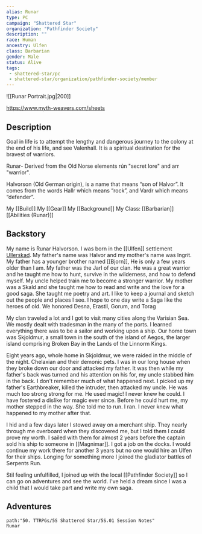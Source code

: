 ```yaml
---
alias: Runar
type: PC
campaign: "Shattered Star"
organization: "Pathfinder Society"
description: ""
race: Human
ancestry: Ulfen
class: Barbarian
gender: Male
status: Alive
tags:
 - shattered-star/pc
 - shattered-star/organization/pathfinder-society/member
---
```

![[Runar Portrait.jpg|200]]

https://www.myth-weavers.com/sheets
## Description
Goal in life is to attempt the lengthy and dangerous journey to the colony at the end of his life, and see Valenhall. It is a spiritual destination for the bravest of warriors.

Runar- Derived from the Old Norse elements rún "secret lore" and arr "warrior".

Halvorson (Old German origin), is a name that means “son of Halvor”. It comes from the words Hallr which means “rock”, and Vardr which means “defender”.

My [[Build]]
My [[Gear]]
My [[Background]]
My Class: [[Barbarian]]
[[Abilities (Runar)]]

## Backstory
My name is Runar Halvorson. I was born in the [[Ulfen]] settlement [Ullerskad](https://pathfinderwiki.com/wiki/Ullerskad). My father's name was Halvor and my mother's name was Ingrit. My father has a younger brother named [[Bjorn]], He is only a few years older than I am. My father was the Jarl of our clan. He was a great warrior and he taught me how to hunt, survive in the wilderness, and how to defend myself. My uncle helped train me to become a stronger warrior. My mother was a Skald and she taught me how to read and write and the love for a good saga. She taught me poetry and art. I like to keep a journal and sketch out the people and places I see. I hope to one day write a Saga like the heroes of old. We honored Desna, Erastil, Gorum, and Torag

My clan traveled a lot and I got to visit many cities along the Varisian Sea. We mostly dealt with tradesman in the many of the ports. I learned everything there was to be a sailor and working upon a ship. Our home town was Skjoldmur, a small town in the south of the island of Aegos, the larger island comprising Broken Bay in the Lands of the Linnorm Kings.

Eight years ago, whole home in Skjoldmur, we were raided in the middle of the night. Chelaxian and their demonic pets. I was in our long house when they broke down our door and attacked my father. It was then while my father's back was turned and his attention on his for, my uncle stabbed him in the back. I don't remember much of what happened next. I picked up my father's Earthbreaker, killed the intruder, then attacked my uncle. He was much too strong strong for me. He used magic! I never knew he could. I have fostered a dislike for magic ever since. Before he could hurt me, my mother stepped in the way. She told me to run. I ran. I never knew what happened to my mother after that.

I hid and a few days later I stowed away on a merchant ship. They nearly through me overboard when they discovered me, but I told them I could prove my worth. I sailed with them for almost 2 years before the captain sold his ship to someone in [[Magnimar]]. I got a job on the docks. I would continue my work there for another 3 years but no one would hire an Ulfen for their ships. Longing for something more I joined the gladiator battles of Serpents Run. 

Stil feeling unfulfilled, I joined up with the local [[Pathfinder Society]] so I can go on adventures and see the world. I've held a dream since I was a child that I would take part and write my own saga.


## Adventures
```query
path:"50. TTRPGs/5S Shattered Star/5S.01 Session Notes"
Runar
```
